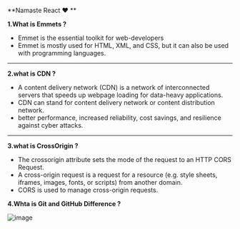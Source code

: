 **Namaste React ❤ **

**1.What is Emmets ?**
- Emmet is the essential toolkit for web-developers
- Emmet is mostly used for HTML, XML, and CSS, but it can also be used with programming languages. 
-----------------------------------------------------------------------------------------------------------------------------------------------------------------------
**2.what is CDN ?**
- A content delivery network (CDN) is a network of interconnected servers that speeds up webpage loading for data-heavy applications. 
- CDN can stand for content delivery network or content distribution network.
- better performance, increased reliability, cost savings, and resilience against cyber attacks.
-----------------------------------------------------------------------------------------------------------------------------------------------------------------------
**3.what is CrossOrigin ?**
- The crossorigin attribute sets the mode of the request to an HTTP CORS Request.
- A cross-origin request is a request for a resource (e.g. style sheets, iframes, images, fonts, or scripts) from another domain.
- CORS is used to manage cross-origin requests.

**4.Whta is Git and GitHub Difference ?**

![image](https://user-images.githubusercontent.com/105979644/234563311-1539f9f9-c818-4021-9507-452120dbb3c7.png)

